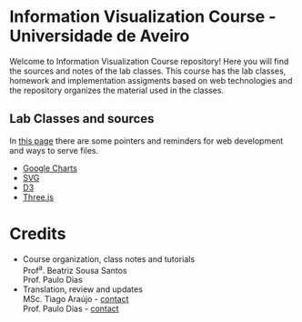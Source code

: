 # Information Visualization Course - Universidade de Aveiro

Welcome to Information Visualization Course repository! Here you will find the sources and notes of the lab classes. This course has the lab classes, homework and implementation assigments based on web technologies and the repository organizes the material used in the classes. 

## Lab Classes and sources
In [this page](./webtech.md) there are some pointers and reminders for web development and ways to serve files.  
* [Google Charts](./GoogleCharts/)
* [SVG](./SVG/)
* [D3](./D3/)
* [Three.js](./Three.js/)


# Credits
* Course organization, class notes and tutorials  
Prof<sup>a</sup>. Beatriz Sousa Santos  
Prof. Paulo Dias  
* Translation, review and updates\
MSc. Tiago Araújo - [contact](mailto:tiagodavi70@gmail.com)\
Prof. Paulo Dias - [contact](mailto:paulo.dias@ua.pt)
